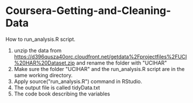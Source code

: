 # Coursera-Getting-and-Cleaning-Data
How to run_analysis.R script.

1. unzip the data from https://d396qusza40orc.cloudfront.net/getdata%2Fprojectfiles%2FUCI%20HAR%20Dataset.zip and rename the folder with "UCIHAR"
2. Make sure the folder "UCIHAR" and the run_analysis.R script are in the same working directory.
3. Apply source("run_analysis.R") command in RStudio.
4. The output file is called tidyData.txt
5. The code book describing the variables
